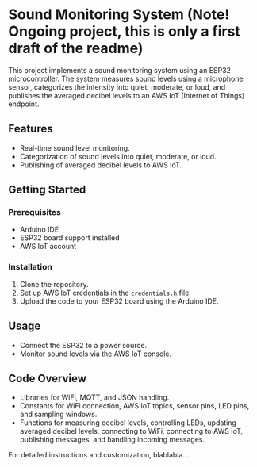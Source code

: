 # Sound Monitoring System (Note! Ongoing project, this is only a first draft of the readme)

This project implements a sound monitoring system using an ESP32 microcontroller. The system measures sound levels using a microphone sensor, categorizes the intensity into quiet, moderate, or loud, and publishes the averaged decibel levels to an AWS IoT (Internet of Things) endpoint.

## Features

- Real-time sound level monitoring.
- Categorization of sound levels into quiet, moderate, or loud.
- Publishing of averaged decibel levels to AWS IoT.

## Getting Started

### Prerequisites

- Arduino IDE
- ESP32 board support installed
- AWS IoT account

### Installation

1. Clone the repository.
2. Set up AWS IoT credentials in the `credentials.h` file.
3. Upload the code to your ESP32 board using the Arduino IDE.

## Usage

- Connect the ESP32 to a power source.
- Monitor sound levels via the AWS IoT console.

## Code Overview

- Libraries for WiFi, MQTT, and JSON handling.
- Constants for WiFi connection, AWS IoT topics, sensor pins, LED pins, and sampling windows.
- Functions for measuring decibel levels, controlling LEDs, updating averaged decibel levels, connecting to WiFi, connecting to AWS IoT, publishing messages, and handling incoming messages.

For detailed instructions and customization, blablabla...
